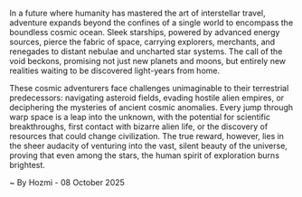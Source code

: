 
In a future where humanity has mastered the art of interstellar travel, adventure expands beyond the confines of a single world to encompass the boundless cosmic ocean. Sleek starships, powered by advanced energy sources, pierce the fabric of space, carrying explorers, merchants, and renegades to distant nebulae and uncharted star systems. The call of the void beckons, promising not just new planets and moons, but entirely new realities waiting to be discovered light-years from home.

These cosmic adventurers face challenges unimaginable to their terrestrial predecessors: navigating asteroid fields, evading hostile alien empires, or deciphering the mysteries of ancient cosmic anomalies. Every jump through warp space is a leap into the unknown, with the potential for scientific breakthroughs, first contact with bizarre alien life, or the discovery of resources that could change civilization. The true reward, however, lies in the sheer audacity of venturing into the vast, silent beauty of the universe, proving that even among the stars, the human spirit of exploration burns brightest.

~ By Hozmi - 08 October 2025
